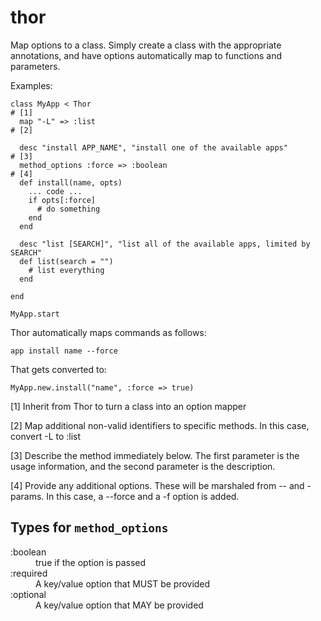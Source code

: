 thor
====

Map options to a class. Simply create a class with the appropriate annotations, and have options automatically map
to functions and parameters.

Examples:

    class MyApp < Thor                                                        # [1]
      map "-L" => :list                                                       # [2]
      
      desc "install APP_NAME", "install one of the available apps"            # [3]
      method_options :force => :boolean                                       # [4]
      def install(name, opts)
        ... code ...
        if opts[:force]
          # do something
        end
      end
      
      desc "list [SEARCH]", "list all of the available apps, limited by SEARCH"
      def list(search = "")
        # list everything
      end
      
    end
    
    MyApp.start
    
Thor automatically maps commands as follows:

    app install name --force
    
That gets converted to:

    MyApp.new.install("name", :force => true)
  
[1] Inherit from Thor to turn a class into an option mapper

[2] Map additional non-valid identifiers to specific methods. In this case,
    convert -L to :list
    
[3] Describe the method immediately below. The first parameter is the usage information,
    and the second parameter is the description.
    
[4] Provide any additional options. These will be marshaled from -- and - params.
    In this case, a --force and a -f option is added.
    
Types for `method_options`
--------------------------

<dl>
  <dt>:boolean</dt>
  <dd>true if the option is passed</dd>
  <dt>:required</dt>
  <dd>A key/value option that MUST be provided</dd>
  <dt>:optional</dt>
  <dd>A key/value option that MAY be provided</dd>
</dl>